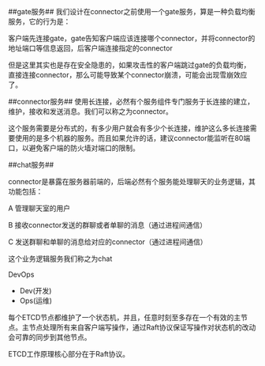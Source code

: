 ##gate服务##
我们设计在connector之前使用一个gate服务，算是一种负载均衡服务，它的行为是：

客户端先连接gate，gate告知客户端应该连接哪个connector，并将connector的地址端口等信息返回，后客户端连接指定的connector

但是这里其实也是存在安全隐患的，如果攻击性的客户端跳过gate的负载均衡，直接连接connector，那么可能导致某个connector崩溃，可能会出现雪崩效应了。


##connector服务##
使用长连接，必然有个服务组件专门服务于长连接的建立，维护，接收和发送消息。我们可以称之为connector。

这个服务需要是分布式的，有多少用户就会有多少个长连接，维护这么多长连接需要使用的是多个机器的服务。而且如果允许的话，建议connector能监听在80端口，以避免客户端的防火墙对端口的限制。

##chat服务##

connector是暴露在服务器前端的，后端必然有个服务能处理聊天的业务逻辑，其功能包括：

A 管理聊天室的用户

B 接收connector发送的群聊或者单聊的消息（通过进程间通信）

C 发送群聊和单聊的消息给对应的connector（通过进程间通信）

这个业务逻辑服务我们称之为chat



DevOps

* Dev(开发)
* Ops(运维)


每个ETCD节点都维护了一个状态机，并且，任意时刻至多存在一个有效的主节点。主节点处理所有来自客户端写操作，通过Raft协议保证写操作对状态机的改动会可靠的同步到其他节点。

ETCD工作原理核心部分在于Raft协议。